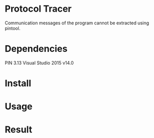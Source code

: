 # Protocol Tracer
Communication messages of the program cannot be extracted using pintool.
# Dependencies
PIN 3.13
Visual Studio 2015 v14.0
# Install
# Usage
# Result
